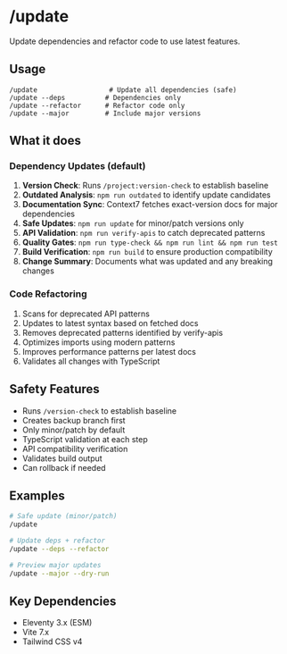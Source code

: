 # /update

Update dependencies and refactor code to use latest features.

## Usage
```
/update                  # Update all dependencies (safe)
/update --deps          # Dependencies only
/update --refactor      # Refactor code only
/update --major         # Include major versions
```

## What it does

### Dependency Updates (default)
1. **Version Check**: Runs `/project:version-check` to establish baseline
2. **Outdated Analysis**: `npm run outdated` to identify update candidates
3. **Documentation Sync**: Context7 fetches exact-version docs for major dependencies
4. **Safe Updates**: `npm run update` for minor/patch versions only
5. **API Validation**: `npm run verify-apis` to catch deprecated patterns
6. **Quality Gates**: `npm run type-check && npm run lint && npm run test`
7. **Build Verification**: `npm run build` to ensure production compatibility
8. **Change Summary**: Documents what was updated and any breaking changes

### Code Refactoring
1. Scans for deprecated API patterns
2. Updates to latest syntax based on fetched docs
3. Removes deprecated patterns identified by verify-apis
4. Optimizes imports using modern patterns
5. Improves performance patterns per latest docs
6. Validates all changes with TypeScript

## Safety Features
- Runs `/version-check` to establish baseline
- Creates backup branch first
- Only minor/patch by default
- TypeScript validation at each step
- API compatibility verification
- Validates build output
- Can rollback if needed

## Examples
```bash
# Safe update (minor/patch)
/update

# Update deps + refactor
/update --deps --refactor

# Preview major updates
/update --major --dry-run
```

## Key Dependencies
- Eleventy 3.x (ESM)
- Vite 7.x
- Tailwind CSS v4